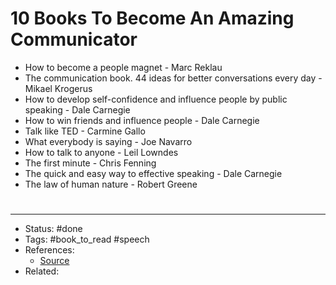 # 10 Books To Become An Amazing Communicator
- How to become a people magnet - Marc Reklau
- The communication book. 44 ideas for better conversations every day - Mikael Krogerus
- How to develop self-confidence and influence people by public speaking - Dale Carnegie
- How to win friends and influence people - Dale Carnegie
- Talk like TED - Carmine Gallo
- What everybody is saying - Joe Navarro
- How to talk to anyone - Leil Lowndes
- The first minute - Chris Fenning
- The quick and easy way to effective speaking - Dale Carnegie
- The law of human nature - Robert Greene

#
---
- Status: #done
- Tags: #book_to_read #speech
- References:
	- [Source](https://twitter.com/time2unlock/status/1604813978231865347)
- Related:
